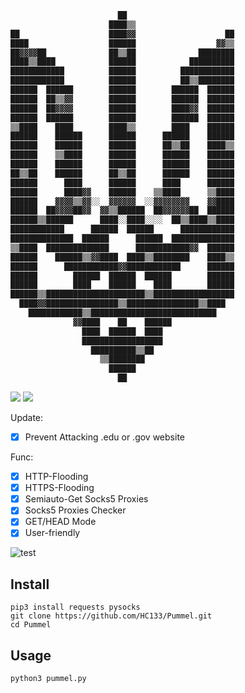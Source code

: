 ```html
                        ██                        
                      ████▒▒                      
██                    ████▓▓                    ██
████                  ██████                  ▓▓▒▒
██▓▓▓▓██              ██▒▒██              ████████
████▒▒████            ██████            ██████████
████████████          ██████          ████████████
████████████          ██████          ██▒▒████████
██████  ██████        ██████        ██████  ██████
██████  ██▒▒▓▓        ██████        ██████  ██████
██████  ██▓▓▓▓        ██████        ████▓▓  ██████
██████  ██████        ██████        ██████  ██████
▒▒████    ████        ████▒▒        ████    ██████
██████    ██████      ██████      ██████    ██████
██████    ██████      ██████      ██▒▒██    ████▒▒
██████    ▒▒████      ██████      ██████    ██████
██████    ██████      ██████      ██████    ██████
██▒▒██    ██████      ██▒▒██      ██████    ██████
██████      ████      ██████      ████      ██████
██████      ████▓▓    ██████    ▒▒████      ▒▒████
██████    ▓▓▓▓▒▒▓▓░░  ▓▓▓▓▓▓  ░░▓▓▓▓▓▓▓▓    ▓▓████
██████  ██▓▓▓▓██▓▓  ▓▓▒▒██████  ██▓▓▓▓▓▓██  ██████
██████▒▒██████      ████░░████░░░░  ██▒▒████▒▒████
████████████      ██████  ██████      ████████████
██████████████  ██████      ██████  ██████████████
▒▒████  ██████████████      ████████████▓▓  ██████
██████    ██████▒▒▓▓████  ████▒▒████████    ████▒▒
██████      ████████████▓▓████████████      ██████
██████        ██████  ██████  ██████        ██████
██████        ████    ██████    ████        ██████
██████▒▒██████████████████████▒▒██████████████████
  ████▓▓████████████████▒▒████████████████▒▒████  
    ████████████▒▒████████████████████████████    
              ▓▓████    ██    ██████              
                ████  ██████  ████                
                ██████████████████                
                  ██████████▒▒██                  
                    ▒▒████████                    
                      ██████                      
                        ██                        
```


![](https://img.shields.io/badge/Version-1.2.8-brightgreen.svg) ![](https://img.shields.io/badge/license-MIT-blue.svg)

Update:
- [x] Prevent Attacking .edu or .gov website

Func:

- [x] HTTP-Flooding 
- [x] HTTPS-Flooding 
- [x] Semiauto-Get Socks5 Proxies
- [x] Socks5 Proxies Checker
- [x] GET/HEAD Mode
- [x] User-friendly

![test](https://user-images.githubusercontent.com/63648976/79683896-e7c25c80-825f-11ea-9d31-09e473cb838c.gif)

Install
---
```
pip3 install requests pysocks
git clone https://github.com/HC133/Pummel.git
cd Pummel
```
Usage
---
```
python3 pummel.py
```
